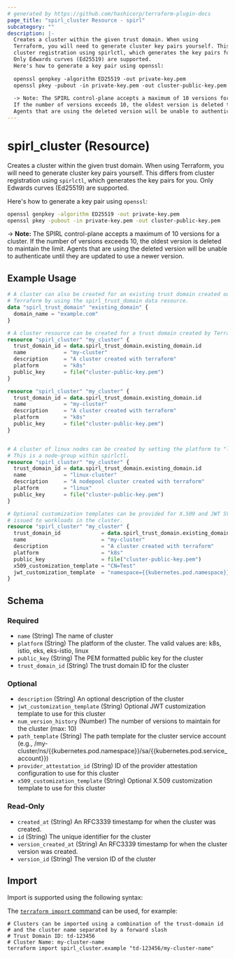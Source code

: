 ```yaml
---
# generated by https://github.com/hashicorp/terraform-plugin-docs
page_title: "spirl_cluster Resource - spirl"
subcategory: ""
description: |-
  Creates a cluster within the given trust domain. When using
  Terraform, you will need to generate cluster key pairs yourself. This differs from
  cluster registration using spirlctl, which generates the key pairs for you.
  Only Edwards curves (Ed25519) are supported.
  Here's how to generate a key pair using openssl:
  
  openssl genpkey -algorithm ED25519 -out private-key.pem
  openssl pkey -pubout -in private-key.pem -out cluster-public-key.pem
  
  -> Note: The SPIRL control-plane accepts a maximum of 10 versions for a cluster.
  If the number of versions exceeds 10, the oldest version is deleted to maintain the limit.
  Agents that are using the deleted version will be unable to authenticate until they are updated to use a newer version.
---
```


# spirl_cluster (Resource)

Creates a cluster within the given trust domain. When using
Terraform, you will need to generate cluster key pairs yourself. This differs from
cluster registration using `spirlctl`, which generates the key pairs for you.
Only Edwards curves (Ed25519) are supported.

Here's how to generate a key pair using `openssl`:

```bash
openssl genpkey -algorithm ED25519 -out private-key.pem
openssl pkey -pubout -in private-key.pem -out cluster-public-key.pem
```
-> **Note:** The SPIRL control-plane accepts a maximum of 10 versions for a cluster.
If the number of versions exceeds 10, the oldest version is deleted to maintain the limit.
Agents that are using the deleted version will be unable to authenticate until they are updated to use a newer version.

## Example Usage

```terraform
# A cluster can also be created for an existing trust domain created outside of
# Terraform by using the spirl_trust_domain data resource.
data "spirl_trust_domain" "existing_domain" {
  domain_name = "example.com"
}

# A cluster resource can be created for a trust domain created by Terraform.
resource "spirl_cluster" "my_cluster" {
  trust_domain_id = data.spirl_trust_domain.existing_domain.id
  name            = "my-cluster"
  description     = "A cluster created with terraform"
  platform        = "k8s"
  public_key      = file("cluster-public-key.pem")
}

resource "spirl_cluster" "my_cluster" {
  trust_domain_id = data.spirl_trust_domain.existing_domain.id
  name            = "my-cluster"
  description     = "A cluster created with terraform"
  platform        = "k8s"
  public_key      = file("cluster-public-key.pem")
}


# A cluster of linux nodes can be created by setting the platform to "linux".
# This is a node-group within spirlctl.
resource "spirl_cluster" "my_cluster" {
  trust_domain_id = data.spirl_trust_domain.existing_domain.id
  name            = "linux-cluster"
  description     = "A nodepool cluster created with terraform"
  platform        = "linux"
  public_key      = file("cluster-public-key.pem")
}

# Optional customization templates can be provided for X.509 and JWT SVIDs
# issued to workloads in the cluster.
resource "spirl_cluster" "my_cluster" {
  trust_domain_id             = data.spirl_trust_domain.existing_domain.id
  name                        = "my-cluster"
  description                 = "A cluster created with terraform"
  platform                    = "k8s"
  public_key                  = file("cluster-public-key.pem")
  x509_customization_template = "CN=Test"
  jwt_customization_template  = "namespace={{kubernetes.pod.namespace}},pod_service_account={{kubernetes.pod.service_account}}"
}
```

<!-- schema generated by tfplugindocs -->
## Schema

### Required

- `name` (String) The name of cluster
- `platform` (String) The platform of the cluster. The valid values are: k8s, istio, eks, eks-istio, linux
- `public_key` (String) The PEM formatted public key for the cluster
- `trust_domain_id` (String) The trust domain ID for the cluster

### Optional

- `description` (String) An optional description of the cluster
- `jwt_customization_template` (String) Optional JWT customization template to use for this cluster
- `num_version_history` (Number) The number of versions to maintain for the cluster (max: 10)
- `path_template` (String) The path template for the cluster service account (e.g., /my-cluster/ns/{{kubernetes.pod.namespace}}/sa/{{kubernetes.pod.service_account}})
- `provider_attestation_id` (String) ID of the provider attestation configuration to use for this cluster
- `x509_customization_template` (String) Optional X.509 customization template to use for this cluster

### Read-Only

- `created_at` (String) An RFC3339 timestamp for when the cluster was created.
- `id` (String) The unique identifier for the cluster
- `version_created_at` (String) An RFC3339 timestamp for when the cluster version was created.
- `version_id` (String) The version ID of the cluster

## Import

Import is supported using the following syntax:

The [`terraform import` command](https://developer.hashicorp.com/terraform/cli/commands/import) can be used, for example:

```shell
# Clusters can be imported using a combination of the trust-domain id
# and the cluster name separated by a forward slash
# Trust Domain ID: td-123456
# Cluster Name: my-cluster-name
terraform import spirl_cluster.example "td-123456/my-cluster-name"
```
